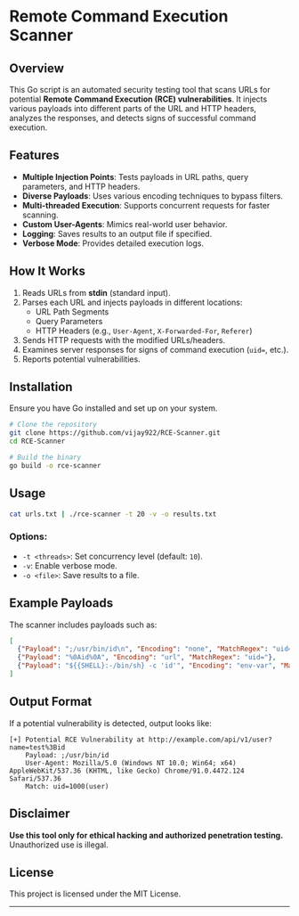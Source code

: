 # Remote Command Execution Scanner

## Overview

This Go script is an automated security testing tool that scans URLs for potential **Remote Command Execution (RCE) vulnerabilities**. It injects various payloads into different parts of the URL and HTTP headers, analyzes the responses, and detects signs of successful command execution.

## Features

- **Multiple Injection Points**: Tests payloads in URL paths, query parameters, and HTTP headers.
- **Diverse Payloads**: Uses various encoding techniques to bypass filters.
- **Multi-threaded Execution**: Supports concurrent requests for faster scanning.
- **Custom User-Agents**: Mimics real-world user behavior.
- **Logging**: Saves results to an output file if specified.
- **Verbose Mode**: Provides detailed execution logs.

## How It Works

1. Reads URLs from **stdin** (standard input).
2. Parses each URL and injects payloads in different locations:
   - URL Path Segments
   - Query Parameters
   - HTTP Headers (e.g., `User-Agent`, `X-Forwarded-For`, `Referer`)
3. Sends HTTP requests with the modified URLs/headers.
4. Examines server responses for signs of command execution (`uid=`, etc.).
5. Reports potential vulnerabilities.

## Installation

Ensure you have Go installed and set up on your system.

```sh
# Clone the repository
git clone https://github.com/vijay922/RCE-Scanner.git
cd RCE-Scanner

# Build the binary
go build -o rce-scanner
```

## Usage

```sh
cat urls.txt | ./rce-scanner -t 20 -v -o results.txt
```

### Options:

- `-t <threads>`: Set concurrency level (default: `10`).
- `-v`: Enable verbose mode.
- `-o <file>`: Save results to a file.

## Example Payloads

The scanner includes payloads such as:

```json
[
  {"Payload": ";/usr/bin/id\n", "Encoding": "none", "MatchRegex": "uid=\\d+\\(.+?\\)"},
  {"Payload": "%0Aid%0A", "Encoding": "url", "MatchRegex": "uid="},
  {"Payload": "${{SHELL}:-/bin/sh} -c 'id'", "Encoding": "env-var", "MatchRegex": "uid="}
]
```

## Output Format

If a potential vulnerability is detected, output looks like:

```
[+] Potential RCE Vulnerability at http://example.com/api/v1/user?name=test%3Bid
    Payload: ;/usr/bin/id
    User-Agent: Mozilla/5.0 (Windows NT 10.0; Win64; x64) AppleWebKit/537.36 (KHTML, like Gecko) Chrome/91.0.4472.124 Safari/537.36
    Match: uid=1000(user)
```

## Disclaimer

**Use this tool only for ethical hacking and authorized penetration testing.** Unauthorized use is illegal.

## License

This project is licensed under the MIT License.

---
